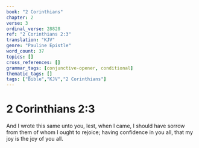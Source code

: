 ```yaml
---
book: "2 Corinthians"
chapter: 2
verse: 3
ordinal_verse: 28828
ref: "2 Corinthians 2:3"
translation: "KJV"
genre: "Pauline Epistle"
word_count: 37
topics: []
cross_references: []
grammar_tags: [conjunctive-opener, conditional]
thematic_tags: []
tags: ["Bible","KJV","2 Corinthians"]
---
```


# 2 Corinthians 2:3

And I wrote this same unto you, lest, when I came, I should have sorrow from them of whom I ought to rejoice; having confidence in you all, that my joy is the joy of you all.
